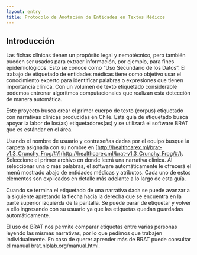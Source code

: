 ```yaml
---
layout: entry
title: Protocolo de Anotación de Entidades en Textos Médicos
---
```


## Introducción

Las fichas clínicas tienen un propósito legal y nemotécnico, pero también pueden ser usados para extraer información, por ejemplo, para fines epidemiológicos. Esto se conoce como “Uso Secundario de los Datos”. El trabajo de etiquetado de entidades médicas tiene como objetivo usar el conocimiento experto para identificar palabras o expresiones que tienen importancia clínica. Con un volumen de texto etiquetado considerable podemos entrenar algoritmos computacionales que realizan esta detección de manera automática.

Este proyecto busca crear el primer cuerpo de texto (corpus) etiquetado con narrativas clínicas producidas en Chile. Esta guía de etiquetado busca apoyar la labor de los(as) etiquetadores(as) y se utilizará el software BRAT que es estándar en el área. 

Usando el nombre de usuario y contraseñas dadas por el equipo busque la carpeta asignada con su nombre en [http://healthcarex.ml/brat-v1.3_Crunchy_Frog/#/](http://healthcarex.ml/brat-v1.3_Crunchy_Frog/#/). Seleccione el primer archivo en donde leerá una narrativa clínica. Al seleccionar una o más palabras, el software automáticamente le ofrecerá el menú mostrado abajo de entidades médicas y atributos. Cada uno de estos elementos son explicados en detalle más adelante a lo largo de esta guía.

Cuando se termina el etiquetado de una narrativa dada se puede avanzar a la siguiente apretando la flecha hacia la derecha que se encuentra en la parte superior izquierda de la pantalla. Se puede parar de etiquetar y volver a ello ingresando con su usuario ya que las etiquetas quedan guardadas automáticamente. 

El uso de BRAT nos permite comparar etiquetas entre varias personas leyendo las mismas narrativas, por lo que pedimos que trabajen individualmente. En caso de querer aprender más de BRAT puede consultar el manual brat.nlplab.org/manual.html.
